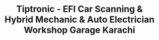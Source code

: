 ---
title: "Tiptronic - EFI Car Scanning & Hybrid Mechanic & Auto Electrician Workshop Garage Karachi"
url: /khrchy/tiptronic-efi-car-scanning-and-hybrid-mechanic-and-auto-electrician-workshop-garage-karachi/
shop: shop
---